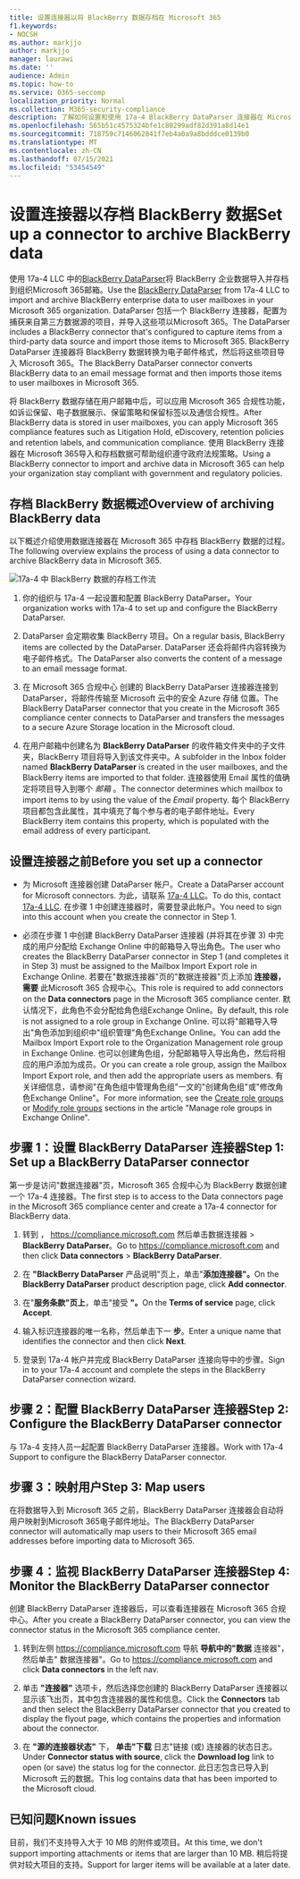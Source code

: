 ```yaml
---
title: 设置连接器以将 BlackBerry 数据存档在 Microsoft 365
f1.keywords:
- NOCSH
ms.author: markjjo
author: markjjo
manager: laurawi
ms.date: ''
audience: Admin
ms.topic: how-to
ms.service: O365-seccomp
localization_priority: Normal
ms.collection: M365-security-compliance
description: 了解如何设置和使用 17a-4 BlackBerry DataParser 连接器在 Microsoft 365 中导入和存档 BlackBerry 数据。
ms.openlocfilehash: 565b51c4575324bfe1c80299adf82d391a8d14e1
ms.sourcegitcommit: 718759c7146062841f7eb4a0a9a8bdddce0139b0
ms.translationtype: MT
ms.contentlocale: zh-CN
ms.lasthandoff: 07/15/2021
ms.locfileid: "53454549"
---
```

# <a name="set-up-a-connector-to-archive-blackberry-data"></a><span data-ttu-id="93367-103">设置连接器以存档 BlackBerry 数据</span><span class="sxs-lookup"><span data-stu-id="93367-103">Set up a connector to archive BlackBerry data</span></span>

<span data-ttu-id="93367-104">使用 17a-4 LLC 中的[BlackBerry DataParser](https://www.17a-4.com/BlackBerry-dataparser/)将 BlackBerry 企业数据导入并存档到组织Microsoft 365邮箱。</span><span class="sxs-lookup"><span data-stu-id="93367-104">Use the [BlackBerry DataParser](https://www.17a-4.com/BlackBerry-dataparser/) from 17a-4 LLC to import and archive BlackBerry enterprise data to user mailboxes in your Microsoft 365 organization.</span></span> <span data-ttu-id="93367-105">DataParser 包括一个 BlackBerry 连接器，配置为捕获来自第三方数据源的项目，并导入这些项以Microsoft 365。</span><span class="sxs-lookup"><span data-stu-id="93367-105">The DataParser includes a BlackBerry connector that's configured to capture items from a third-party data source and import those items to Microsoft 365.</span></span> <span data-ttu-id="93367-106">BlackBerry DataParser 连接器将 BlackBerry 数据转换为电子邮件格式，然后将这些项目导入 Microsoft 365。</span><span class="sxs-lookup"><span data-stu-id="93367-106">The BlackBerry DataParser connector converts BlackBerry data to an email message format and then imports those items to user mailboxes in Microsoft 365.</span></span>

<span data-ttu-id="93367-107">将 BlackBerry 数据存储在用户邮箱中后，可以应用 Microsoft 365 合规性功能，如诉讼保留、电子数据展示、保留策略和保留标签以及通信合规性。</span><span class="sxs-lookup"><span data-stu-id="93367-107">After BlackBerry data is stored in user mailboxes, you can apply Microsoft 365 compliance features such as Litigation Hold, eDiscovery, retention policies and retention labels, and communication compliance.</span></span> <span data-ttu-id="93367-108">使用 BlackBerry 连接器在 Microsoft 365导入和存档数据可帮助组织遵守政府法规策略。</span><span class="sxs-lookup"><span data-stu-id="93367-108">Using a BlackBerry connector to import and archive data in Microsoft 365 can help your organization stay compliant with government and regulatory policies.</span></span>

## <a name="overview-of-archiving-blackberry-data"></a><span data-ttu-id="93367-109">存档 BlackBerry 数据概述</span><span class="sxs-lookup"><span data-stu-id="93367-109">Overview of archiving BlackBerry data</span></span>

<span data-ttu-id="93367-110">以下概述介绍使用数据连接器在 Microsoft 365 中存档 BlackBerry 数据的过程。</span><span class="sxs-lookup"><span data-stu-id="93367-110">The following overview explains the process of using a data connector to archive BlackBerry data in Microsoft 365.</span></span>

![17a-4 中 BlackBerry 数据的存档工作流](../media/BlackBerryDataParserConnectorWorkflow.png)

1. <span data-ttu-id="93367-112">你的组织与 17a-4 一起设置和配置 BlackBerry DataParser。</span><span class="sxs-lookup"><span data-stu-id="93367-112">Your organization works with 17a-4 to set up and configure the BlackBerry DataParser.</span></span>

2. <span data-ttu-id="93367-113">DataParser 会定期收集 BlackBerry 项目。</span><span class="sxs-lookup"><span data-stu-id="93367-113">On a regular basis, BlackBerry items are collected by the DataParser.</span></span> <span data-ttu-id="93367-114">DataParser 还会将邮件内容转换为电子邮件格式。</span><span class="sxs-lookup"><span data-stu-id="93367-114">The DataParser also converts the content of a message to an email message format.</span></span>

3. <span data-ttu-id="93367-115">在 Microsoft 365 合规中心 创建的 BlackBerry DataParser 连接器连接到 DataParser，将邮件传输至 Microsoft 云中的安全 Azure 存储 位置。</span><span class="sxs-lookup"><span data-stu-id="93367-115">The BlackBerry DataParser connector that you create in the Microsoft 365 compliance center connects to DataParser and transfers the messages to a secure Azure Storage location in the Microsoft cloud.</span></span>

4. <span data-ttu-id="93367-116">在用户邮箱中创建名为 **BlackBerry DataParser** 的收件箱文件夹中的子文件夹，BlackBerry 项目将导入到该文件夹中。</span><span class="sxs-lookup"><span data-stu-id="93367-116">A subfolder in the Inbox folder named **BlackBerry DataParser** is created in the user mailboxes, and the BlackBerry items are imported to that folder.</span></span> <span data-ttu-id="93367-117">连接器使用 Email 属性的值确定将项目导入到哪个 *邮箱* 。</span><span class="sxs-lookup"><span data-stu-id="93367-117">The connector determines which mailbox to import items to by using the value of the *Email* property.</span></span> <span data-ttu-id="93367-118">每个 BlackBerry 项目都包含此属性，其中填充了每个参与者的电子邮件地址。</span><span class="sxs-lookup"><span data-stu-id="93367-118">Every BlackBerry item contains this property, which is populated with the email address of every participant.</span></span>

## <a name="before-you-set-up-a-connector"></a><span data-ttu-id="93367-119">设置连接器之前</span><span class="sxs-lookup"><span data-stu-id="93367-119">Before you set up a connector</span></span>

- <span data-ttu-id="93367-120">为 Microsoft 连接器创建 DataParser 帐户。</span><span class="sxs-lookup"><span data-stu-id="93367-120">Create a DataParser account for Microsoft connectors.</span></span> <span data-ttu-id="93367-121">为此，请联系 [17a-4 LLC](https://www.17a-4.com/contact/)。</span><span class="sxs-lookup"><span data-stu-id="93367-121">To do this, contact [17a-4 LLC](https://www.17a-4.com/contact/).</span></span> <span data-ttu-id="93367-122">在步骤 1 中创建连接器时，需要登录此帐户。</span><span class="sxs-lookup"><span data-stu-id="93367-122">You need to sign into this account when you create the connector in Step 1.</span></span>

- <span data-ttu-id="93367-123">必须在步骤 1 中创建 BlackBerry DataParser 连接器 (并将其在步骤 3) 中完成的用户分配给 Exchange Online 中的邮箱导入导出角色。</span><span class="sxs-lookup"><span data-stu-id="93367-123">The user who creates the BlackBerry DataParser connector in Step 1 (and completes it in Step 3) must be assigned to the Mailbox Import Export role in Exchange Online.</span></span> <span data-ttu-id="93367-124">若要在"数据连接器"页的"数据连接器"页上添加 **连接器，需要** 此Microsoft 365 合规中心。</span><span class="sxs-lookup"><span data-stu-id="93367-124">This role is required to add connectors on the **Data connectors** page in the Microsoft 365 compliance center.</span></span> <span data-ttu-id="93367-125">默认情况下，此角色不会分配给角色组Exchange Online。</span><span class="sxs-lookup"><span data-stu-id="93367-125">By default, this role is not assigned to a role group in Exchange Online.</span></span> <span data-ttu-id="93367-126">可以将"邮箱导入导出"角色添加到组织中"组织管理"角色Exchange Online。</span><span class="sxs-lookup"><span data-stu-id="93367-126">You can add the Mailbox Import Export role to the Organization Management role group in Exchange Online.</span></span> <span data-ttu-id="93367-127">也可以创建角色组，分配邮箱导入导出角色，然后将相应的用户添加为成员。</span><span class="sxs-lookup"><span data-stu-id="93367-127">Or you can create a role group, assign the Mailbox Import Export role, and then add the appropriate users as members.</span></span> <span data-ttu-id="93367-128">有关详细信息，请参阅"在角色[](/Exchange/permissions-exo/role-groups#create-role-groups)组中管理角色组[](/Exchange/permissions-exo/role-groups#modify-role-groups)"一文的"创建角色组"或"修改角色Exchange Online"。</span><span class="sxs-lookup"><span data-stu-id="93367-128">For more information, see the [Create role groups](/Exchange/permissions-exo/role-groups#create-role-groups) or [Modify role groups](/Exchange/permissions-exo/role-groups#modify-role-groups) sections in the article "Manage role groups in Exchange Online".</span></span>

## <a name="step-1-set-up-a-blackberry-dataparser-connector"></a><span data-ttu-id="93367-129">步骤 1：设置 BlackBerry DataParser 连接器</span><span class="sxs-lookup"><span data-stu-id="93367-129">Step 1: Set up a BlackBerry DataParser connector</span></span>

<span data-ttu-id="93367-130">第一步是访问"数据连接器"页，Microsoft 365 合规中心为 BlackBerry 数据创建一个 17a-4 连接器。</span><span class="sxs-lookup"><span data-stu-id="93367-130">The first step is to access to the Data connectors page in the Microsoft 365 compliance center and create a 17a-4 connector for BlackBerry data.</span></span>

1. <span data-ttu-id="93367-131">转到 ， <https://compliance.microsoft.com> 然后单击数据连接器  >  **BlackBerry DataParser**。</span><span class="sxs-lookup"><span data-stu-id="93367-131">Go to <https://compliance.microsoft.com> and then click **Data connectors** > **BlackBerry DataParser**.</span></span>

2. <span data-ttu-id="93367-132">在 **"BlackBerry DataParser** 产品说明"页上，单击"**添加连接器"。**</span><span class="sxs-lookup"><span data-stu-id="93367-132">On the **BlackBerry DataParser** product description page, click **Add connector**.</span></span>

3. <span data-ttu-id="93367-133">在"**服务条款"页上**，单击"接受 **"。**</span><span class="sxs-lookup"><span data-stu-id="93367-133">On the **Terms of service** page, click **Accept**.</span></span>

4. <span data-ttu-id="93367-134">输入标识连接器的唯一名称，然后单击下一 **步**。</span><span class="sxs-lookup"><span data-stu-id="93367-134">Enter a unique name that identifies the connector and then click **Next**.</span></span>

5. <span data-ttu-id="93367-135">登录到 17a-4 帐户并完成 BlackBerry DataParser 连接向导中的步骤。</span><span class="sxs-lookup"><span data-stu-id="93367-135">Sign in to your 17a-4 account and complete the steps in the BlackBerry DataParser connection wizard.</span></span>

## <a name="step-2-configure-the-blackberry-dataparser-connector"></a><span data-ttu-id="93367-136">步骤 2：配置 BlackBerry DataParser 连接器</span><span class="sxs-lookup"><span data-stu-id="93367-136">Step 2: Configure the BlackBerry DataParser connector</span></span>

<span data-ttu-id="93367-137">与 17a-4 支持人员一起配置 BlackBerry DataParser 连接器。</span><span class="sxs-lookup"><span data-stu-id="93367-137">Work with 17a-4 Support to configure the BlackBerry DataParser connector.</span></span>

## <a name="step-3-map-users"></a><span data-ttu-id="93367-138">步骤 3：映射用户</span><span class="sxs-lookup"><span data-stu-id="93367-138">Step 3: Map users</span></span>

<span data-ttu-id="93367-139">在将数据导入到 Microsoft 365 之前，BlackBerry DataParser 连接器会自动将用户映射到Microsoft 365电子邮件地址。</span><span class="sxs-lookup"><span data-stu-id="93367-139">The BlackBerry DataParser connector will automatically map users to their Microsoft 365 email addresses before importing data to Microsoft 365.</span></span>

## <a name="step-4-monitor-the-blackberry-dataparser-connector"></a><span data-ttu-id="93367-140">步骤 4：监视 BlackBerry DataParser 连接器</span><span class="sxs-lookup"><span data-stu-id="93367-140">Step 4: Monitor the BlackBerry DataParser connector</span></span>

<span data-ttu-id="93367-141">创建 BlackBerry DataParser 连接器后，可以查看连接器在 Microsoft 365 合规中心。</span><span class="sxs-lookup"><span data-stu-id="93367-141">After you create a BlackBerry DataParser connector, you can view the connector status in the Microsoft 365 compliance center.</span></span>

1. <span data-ttu-id="93367-142">转到左侧 <https://compliance.microsoft.com> 导航 **导航中的"数据** 连接器"，然后单击" 数据连接器"。</span><span class="sxs-lookup"><span data-stu-id="93367-142">Go to <https://compliance.microsoft.com> and click **Data connectors** in the left nav.</span></span>

2. <span data-ttu-id="93367-143">单击 **"连接器"** 选项卡，然后选择您创建的 BlackBerry DataParser 连接器以显示该飞出页，其中包含连接器的属性和信息。</span><span class="sxs-lookup"><span data-stu-id="93367-143">Click the **Connectors** tab and then select the BlackBerry DataParser connector that you created to display the flyout page, which contains the properties and information about the connector.</span></span>

3. <span data-ttu-id="93367-144">在 **"源的连接器状态"** 下， **单击"下载** 日志"链接 (或) 连接器的状态日志。</span><span class="sxs-lookup"><span data-stu-id="93367-144">Under **Connector status with source**, click the **Download log** link to open (or save) the status log for the connector.</span></span> <span data-ttu-id="93367-145">此日志包含已导入到 Microsoft 云的数据。</span><span class="sxs-lookup"><span data-stu-id="93367-145">This log contains data that has been imported to the Microsoft cloud.</span></span>

## <a name="known-issues"></a><span data-ttu-id="93367-146">已知问题</span><span class="sxs-lookup"><span data-stu-id="93367-146">Known issues</span></span>

<span data-ttu-id="93367-147">目前，我们不支持导入大于 10 MB 的附件或项目。</span><span class="sxs-lookup"><span data-stu-id="93367-147">At this time, we don't support importing attachments or items that are larger than 10 MB.</span></span> <span data-ttu-id="93367-148">稍后将提供对较大项目的支持。</span><span class="sxs-lookup"><span data-stu-id="93367-148">Support for larger items will be available at a later date.</span></span>